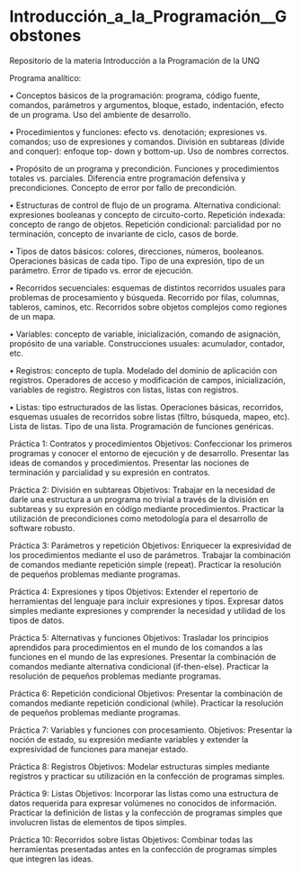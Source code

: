 # Introducción_a_la_Programación__Gobstones
Repositorio de la materia Introducción a la Programación de la UNQ

Programa analítico:

• Conceptos básicos de la programación: programa, código fuente, comandos, parámetros y argumentos, bloque, estado, indentación, efecto de un programa. Uso del ambiente de desarrollo. 

• Procedimientos y funciones: efecto vs. denotación; expresiones vs. comandos; uso de expresiones y comandos. División en subtareas (divide and conquer): enfoque top- down y bottom-up. Uso de nombres correctos. 

• Propósito de un programa y precondición. Funciones y procedimientos totales vs. parciales. Diferencia entre programación defensiva y precondiciones. Concepto de error por fallo de precondición. 

• Estructuras de control de flujo de un programa. Alternativa condicional: expresiones booleanas y concepto de circuito-corto. Repetición indexada: concepto de rango de objetos. Repetición condicional: parcialidad por no terminación, concepto de invariante de ciclo, casos de borde. 

• Tipos de datos básicos: colores, direcciones, números, booleanos. Operaciones básicas de cada tipo. Tipo de una expresión, tipo de un parámetro. Error de tipado vs. error de ejecución. 

• Recorridos secuenciales: esquemas de distintos recorridos usuales para problemas de procesamiento y búsqueda. Recorrido por filas, columnas, tableros, caminos, etc. Recorridos sobre objetos complejos como regiones de un mapa. 

• Variables: concepto de variable, inicialización, comando de asignación, propósito de una variable. Construcciones usuales: acumulador, contador, etc. 

• Registros: concepto de tupla. Modelado del dominio de aplicación con registros. Operadores de acceso y modificación de campos, inicialización, variables de registro. Registros con listas, listas con registros. 

• Listas: tipo estructurados de las listas. Operaciones básicas, recorridos, esquemas usuales de recorridos sobre listas (filtro, búsqueda, mapeo, etc). Lista de listas. Tipo de una lista. Programación de funciones genéricas. 

Práctica 1: Contratos y procedimientos Objetivos: Confeccionar los primeros programas y conocer el entorno de ejecución y de desarrollo. Presentar las ideas de comandos y procedimientos. Presentar las nociones de terminación y parcialidad y su expresión en contratos. 

Práctica 2: División en subtareas Objetivos: Trabajar en la necesidad de darle una estructura a un programa no trivial a través de la división en subtareas y su expresión en código mediante procedimientos. Practicar la utilización de precondiciones como metodología para el desarrollo de software robusto. 

Práctica 3: Parámetros y repetición Objetivos: Enriquecer la expresividad de los procedimientos mediante el uso de parámetros. Trabajar la combinación de comandos mediante repetición simple (repeat). Practicar la resolución de pequeños problemas mediante programas. 

Práctica 4: Expresiones y tipos Objetivos: Extender el repertorio de herramientas del lenguaje para incluir expresiones y tipos. Expresar datos simples mediante expresiones y comprender la necesidad y utilidad de los tipos de datos. 

Práctica 5: Alternativas y funciones Objetivos: Trasladar los principios aprendidos para procedimientos en el mundo de los comandos a las funciones en el mundo de las expresiones. Presentar la combinación de comandos mediante alternativa condicional (if-then-else). Practicar la resolución de pequeños problemas mediante programas.  

Práctica 6: Repetición condicional Objetivos: Presentar la combinación de comandos mediante repetición condicional (while). Practicar la resolución de pequeños problemas mediante programas.  

Práctica 7: Variables y funciones con procesamiento. Objetivos: Presentar la noción de estado, su expresión mediante variables y extender la expresividad de funciones para manejar estado. 

Práctica 8: Registros Objetivos: Modelar estructuras simples mediante registros y practicar su utilización en la confección de programas simples. 

Práctica 9: Listas Objetivos: Incorporar las listas como una estructura de datos requerida para expresar volúmenes no conocidos de información. Practicar la definición de listas y la confección de programas simples que involucren listas de elementos de tipos simples. 

Práctica 10: Recorridos sobre listas Objetivos: Combinar todas las herramientas presentadas antes en la confección de programas simples que integren las ideas. 
